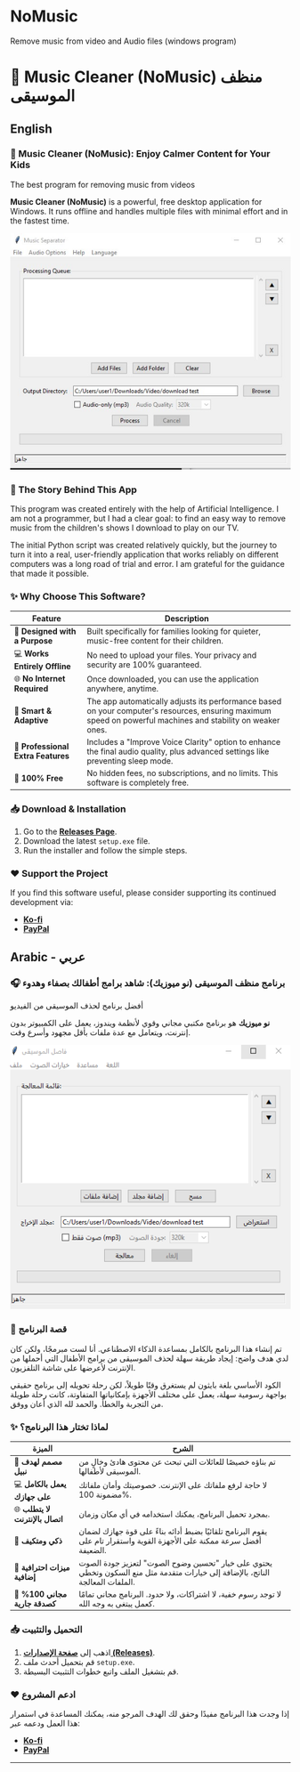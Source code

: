 # NoMusic
Remove music from video and Audio  files (windows program)
# 🎵 Music Cleaner (NoMusic) منظف الموسيقى

## English

### 🎵 Music Cleaner (NoMusic): Enjoy Calmer Content for Your Kids
The best program for removing music from videos

**Music Cleaner (NoMusic)** is a powerful, free desktop application for Windows. It runs offline and handles multiple files with minimal effort and in the fastest time.

![Screenshot of the application's UI](en.jpg)


### 📖 The Story Behind This App

This program was created entirely with the help of Artificial Intelligence. I am not a programmer, but I had a clear goal: to find an easy way to remove music from the children's shows I download to play on our TV.

The initial Python script was created relatively quickly, but the journey to turn it into a real, user-friendly application that works reliably on different computers was a long road of trial and error. I am grateful for the guidance that made it possible.

### ✨ Why Choose This Software?

| Feature | Description |
|---|---|
| 🎯 **Designed with a Purpose** | Built specifically for families looking for quieter, music-free content for their children. |
| 💻 **Works Entirely Offline** | No need to upload your files. Your privacy and security are 100% guaranteed. |
| 🌐 **No Internet Required** | Once downloaded, you can use the application anywhere, anytime. |
| 🚀 **Smart & Adaptive** | The app automatically adjusts its performance based on your computer's resources, ensuring maximum speed on powerful machines and stability on weaker ones. |
| 💎 **Professional Extra Features** | Includes a "Improve Voice Clarity" option to enhance the final audio quality, plus advanced settings like preventing sleep mode. |
| 💸 **100% Free** | No hidden fees, no subscriptions, and no limits. This software is completely free. |

### 📥 Download & Installation

1.  Go to the **[Releases Page](https://studentksuedu-my.sharepoint.com/:u:/g/personal/441106740_student_ksu_edu_sa/ES8smub4HsxNi4ig_p6FTgMBT5KMmINvAfN53-V0DYKY6A?e=MevR9G)**.
2.  Download the latest `setup.exe` file.
3.  Run the installer and follow the simple steps.

### ❤️ Support the Project

If you find this software useful, please consider supporting its continued development via:
- **[Ko-fi](https://ko-fi.com/cvdesign)**
- **[PayPal](mailto:hassan_mohammed32@yahoo.com)**




##  Arabic - عربي

### 🎧 برنامج منظف الموسيقى (نو ميوزيك): شاهد برامج أطفالك بصفاء وهدوء
أفضل برنامج لحذف الموسيقى من الفيديو

**نو ميوزيك** هو برنامج مكتبي مجاني وقوي لأنظمة ويندوز، يعمل على الكمبيوتر بدون إنترنت، ويتعامل مع عدة ملفات بأقل مجهود وأسرع وقت.

![صورة لواجهة البرنامج الرئيسية](image.png)


### 📖 قصة البرنامج

تم إنشاء هذا البرنامج بالكامل بمساعدة الذكاء الاصطناعي. أنا لست مبرمجًا، ولكن كان لدي هدف واضح: إيجاد طريقة سهلة لحذف الموسيقى من برامج الأطفال التي أحملها من الإنترنت لأعرضها على شاشة التلفزيون.

الكود الأساسي بلغة بايثون لم يستغرق وقتًا طويلاً، لكن رحلة تحويله إلى برنامج حقيقي بواجهة رسومية سهلة، يعمل على مختلف الأجهزة بإمكانياتها المتفاوتة، كانت رحلة طويلة من التجربة والخطأ. والحمد لله الذي أعان ووفق.

### ✨ لماذا تختار هذا البرنامج؟

| الميزة | الشرح |
|---|---|
| 🎯 **مصمم لهدف نبيل** | تم بناؤه خصيصًا للعائلات التي تبحث عن محتوى هادئ وخالٍ من الموسيقى لأطفالها. |
| 💻 **يعمل بالكامل على جهازك** | لا حاجة لرفع ملفاتك على الإنترنت. خصوصيتك وأمان ملفاتك مضمونة 100%. |
| 🌐 **لا يتطلب اتصال بالإنترنت** | بمجرد تحميل البرنامج، يمكنك استخدامه في أي مكان وزمان. |
| 🚀 **ذكي ومتكيف** | يقوم البرنامج تلقائيًا بضبط أدائه بناءً على قوة جهازك لضمان أفضل سرعة ممكنة على الأجهزة القوية واستقرار تام على الضعيفة. |
| 💎 **ميزات احترافية إضافية** | يحتوي على خيار "تحسين وضوح الصوت" لتعزيز جودة الصوت الناتج، بالإضافة إلى خيارات متقدمة مثل منع السكون وتخطي الملفات المعالجة. |
| 💸 **مجاني 100% كصدقة جارية** | لا توجد رسوم خفية، لا اشتراكات، ولا حدود. البرنامج مجاني تمامًا كعمل يبتغى به وجه الله. |
### 📥 التحميل والتثبيت

1.  اذهب إلى **[صفحة الإصدارات (Releases)](https://studentksuedu-my.sharepoint.com/:u:/g/personal/441106740_student_ksu_edu_sa/ES8smub4HsxNi4ig_p6FTgMBT5KMmINvAfN53-V0DYKY6A?e=MevR9G)**.
2.  قم بتحميل أحدث ملف `setup.exe`.
3.  قم بتشغيل الملف واتبع خطوات التثبيت البسيطة.



### ❤️ ادعم المشروع

إذا وجدت هذا البرنامج مفيدًا وحقق لك الهدف المرجو منه، يمكنك المساعدة في استمرار هذا العمل ودعمه عبر:
- **[Ko-fi](https://ko-fi.com/cvdesign)**
- **[PayPal](mailto:hassan_mohammed32@yahoo.com)**

---
